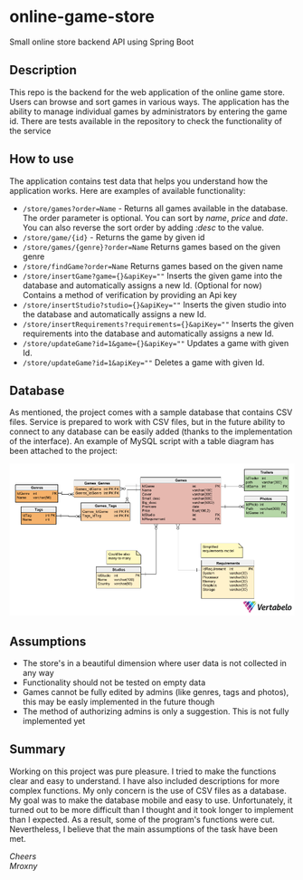 # online-game-store
Small online store backend API using Spring Boot

Description
----

This repo is the backend for the web application of the online game store. Users can browse and sort games in various ways. The application has the ability to manage individual games by administrators by entering the game id. There are tests available in the repository to check the functionality of the service

How to use
----
The application contains test data that helps you understand how the application works. Here are examples of available functionality:

* `/store/games?order=Name` - Returns all games available in the database. The order parameter is optional. You can sort by *name*, *price* and *date*. You can also reverse the sort order by adding *:desc* to the value.
* `/store/game/{id}` - Returns the game by given id
* `/store/games/{genre}?order=Name` Returns games based on the given genre
* `/store/findGame?order=Name` Returns games based on the given name
* `/store/insertGame?game={}&apiKey=""` Inserts the given game into the database and automatically assigns a new Id. (Optional for now) Contains a method of verification by providing an Api key
* `/store/insertStudio?studio={}&apiKey=""` Inserts the given studio into the database and automatically assigns a new Id.
* `/store/insertRequirements?requirements={}&apiKey=""` Inserts the given requirements into the database and automatically assigns a new Id.
* `/store/updateGame?id=1&game={}&apiKey=""` Updates a game with given Id.
* `/store/updateGame?id=1&apiKey=""` Deletes a game with given Id.

Database
----
As mentioned, the project comes with a sample database that contains CSV files. Service is prepared to work with CSV files, but in the future ability to connect to any database can be easily added (thanks to the implementation of the interface). An example of MySQL script with a table diagram has been attached to the project:

![](https://raw.githubusercontent.com/Mroxny/online-game-store/main/sqlDB/DB%20model.png "Example diagram")

Assumptions
----
* The store's in a beautiful dimension where user data is not collected in any way
* Functionality should not be tested on empty data
* Games cannot be fully edited by admins (like genres, tags and photos), this may be easly implemented in the future though
* The method of authorizing admins is only a suggestion. This is not fully implemented yet



Summary
----
Working on this project was pure pleasure. I tried to make the functions clear and easy to understand. I have also included descriptions for more complex functions. My only concern is the use of CSV files as a database. My goal was to make the database mobile and easy to use. Unfortunately, it turned out to be more difficult than I thought and it took longer to implement than I expected. As a result, some of the program's functions were cut. Nevertheless, I believe that the main assumptions of the task have been met.

*Cheers*</br>
*Mroxny*
